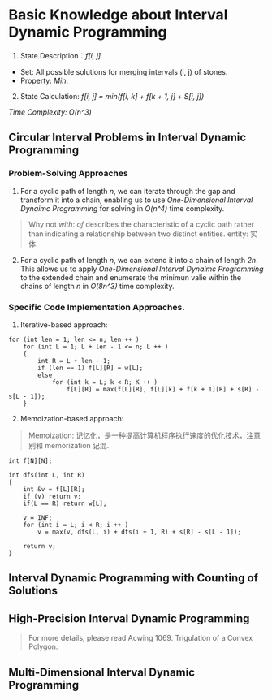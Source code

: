 # Basic Knowledge about Interval Dynamic Programming

1. State Description：*f[i, j]*
* Set: All possible solutions for merging intervals (i, j) of stones.
* Property: *Min*.

2. State Calculation: *f[i, j] = min(f[i, k] + f[k + 1, j] + S[i, j])*

*Time Complexity: O(n^3)* 

## Circular Interval Problems in Interval Dynamic Programming

### Problem-Solving Approaches

1. For a cyclic path of length *n*, we can iterate through the gap and transform it into a chain, enabling us to use *One-Dimensional Interval Dynaimc Programming* for solving in *O(n^4)* time complexity.

> Why not *with*: *of* describes the characteristic of a cyclic path rather than indicating a relationship between two distinct entities.
> entity: 实体.

2. For a cyclic path of length *n*, we can extend it into a chain of length *2n*. This allows us to apply *One-Dimensional Interval Dynaimc Programming* to the extended chain and enumerate the minimun valie within the chains of length *n* in *O(8n^3)* time complexity.

### Specific Code Implementation Approaches.

1. Iterative-based approach:

```
for (int len = 1; len <= n; len ++ )
    for (int L = 1; L + len - 1 <= n; L ++ )
    {
        int R = L + len - 1;
        if (len == 1) f[L][R] = w[L];
        else
            for (int k = L; k < R; K ++ )
                f[L][R] = max(f[L][R], f[L][k] + f[k + 1][R] + s[R] - s[L - 1]);
    }
```
2. Memoization-based approach:
> Memoization: 记忆化，是一种提高计算机程序执行速度的优化技术，注意别和 memorization 记混.
```
int f[N][N];

int dfs(int L, int R)
{
    int &v = f[L][R];
    if (v) return v;
    if(L == R) return w[L];

    v = INF;
    for (int i = L; i < R; i ++ )
        v = max(v, dfs(L, i) + dfs(i + 1, R) + s[R] - s[L - 1]);
    
    return v;
}
```

## Interval Dynamic Programming with Counting of Solutions

## High-Precision Interval Dynamic Programming
> For more details, please read Acwing 1069. Trigulation of a Convex Polygon.

## Multi-Dimensional Interval Dynamic Programming

